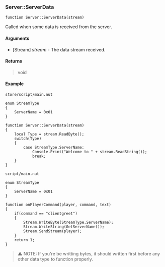 ### Server::ServerData
```Squirrel
function Server::ServerData(stream)
```

Called when some data is received from the server.

#### Arguments
- [Stream] *stream* - The data stream received.

#### Returns
> void

#### Example
`store/script/main.nut`
```Squirrel
enum StreamType
{
    ServerName = 0x01
}   

function Server::ServerData(stream)
{
    local Type = stream.ReadByte();
    switch(Type)
    {
        case StreamType.ServerName:
            Console.Print("Welcome to " + stream.ReadString());
            break;
    }
}
```

`script/main.nut`
```Squirrel
enum StreamType
{
    ServerName = 0x01
}

function onPlayerCommand(player, command, text)
{
    if(command == "clientgreet")
    {
        Stream.WriteByte(StreamType.ServerName);
        Stream.WriteString(GetServerName());
        Stream.SendStream(player);
    }
    return 1;
}
```

> :warning: NOTE: If you're be writting bytes, it should written first before any other data type to function properly.